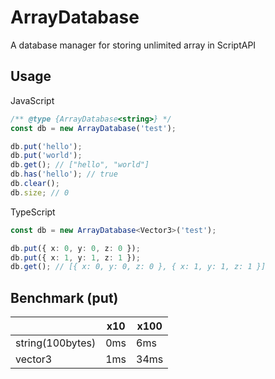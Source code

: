 # ArrayDatabase
A database manager for storing unlimited array in ScriptAPI

## Usage
JavaScript
```js
/** @type {ArrayDatabase<string>} */
const db = new ArrayDatabase('test');

db.put('hello');
db.put('world');
db.get(); // ["hello", "world"]
db.has('hello'); // true
db.clear();
db.size; // 0
```

TypeScript
```ts
const db = new ArrayDatabase<Vector3>('test');

db.put({ x: 0, y: 0, z: 0 });
db.put({ x: 1, y: 1, z: 1 });
db.get(); // [{ x: 0, y: 0, z: 0 }, { x: 1, y: 1, z: 1 }]
```

## Benchmark (put)
||x10|x100|
|-|-|-|
|string(100bytes)|0ms|6ms|
|vector3|1ms|34ms|
